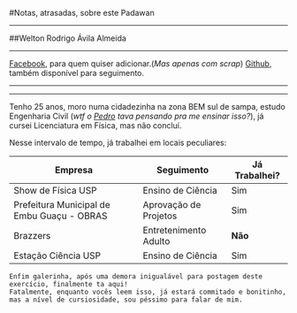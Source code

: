 #Notas, atrasadas, sobre este Padawan
___

##Welton Rodrigo Ávila Almeida
___

[Facebook](https://www.facebook.com/welton.avilaalmeida), para quem quiser adicionar.(_Mas apenas com scrap_)
[Github](https://github.com/WeltonAvila), também disponível para seguimento.
___
___

Tenho 25 anos, moro numa cidadezinha na zona BEM sul de sampa, estudo Engenharia Civil (_wtf o [Pedro](https://github.com/pedrualves) tava pensando pra me ensinar isso?_), já cursei Licenciatura em Física, mas não concluí.

Nesse intervalo de tempo, já trabalhei em locais peculiares:

|  Empresa  | Seguimento | Já Trabalhei? |
|  -----------  | ---------------- | ----------------- | 
| Show de Física USP | Ensino de Ciência| Sim |
| Prefeitura Municipal de Embu Guaçu -  OBRAS | Aprovação de Projetos | Sim|
| Brazzers| Entretenimento Adulto | **Não**
| Estação Ciência USP| Ensino de Ciência | Sim

	Enfim galerinha, após uma demora inigualável para postagem deste exercício, finalmente ta aqui!
	Fatalmente, enquanto vocês leem isso, já estará commitado e bonitinho, mas a nível de cursiosidade, sou péssimo para falar de mim.